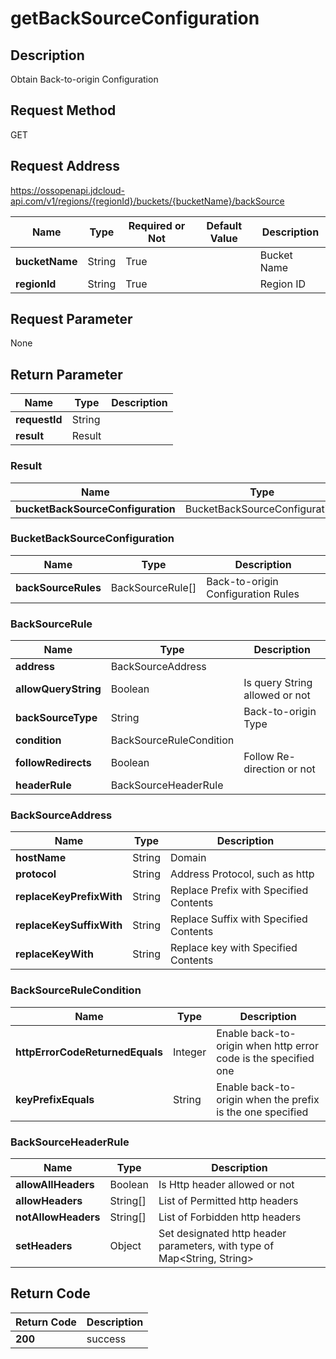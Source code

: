 # getBackSourceConfiguration


## Description
Obtain Back-to-origin Configuration

## Request Method
GET

## Request Address
https://ossopenapi.jdcloud-api.com/v1/regions/{regionId}/buckets/{bucketName}/backSource

|Name|Type|Required or Not|Default Value|Description|
|---|---|---|---|---|
|**bucketName**|String|True| |Bucket Name|
|**regionId**|String|True| |Region ID|

## Request Parameter
None


## Return Parameter
|Name|Type|Description|
|---|---|---|
|**requestId**|String| |
|**result**|Result| |

### Result
|Name|Type|Description|
|---|---|---|
|**bucketBackSourceConfiguration**|BucketBackSourceConfiguration| |
### BucketBackSourceConfiguration
|Name|Type|Description|
|---|---|---|
|**backSourceRules**|BackSourceRule[]|Back-to-origin Configuration Rules|
### BackSourceRule
|Name|Type|Description|
|---|---|---|
|**address**|BackSourceAddress| |
|**allowQueryString**|Boolean|Is query String allowed or not|
|**backSourceType**|String|Back-to-origin Type|
|**condition**|BackSourceRuleCondition| |
|**followRedirects**|Boolean|Follow Re-direction or not|
|**headerRule**|BackSourceHeaderRule| |
### BackSourceAddress
|Name|Type|Description|
|---|---|---|
|**hostName**|String|Domain|
|**protocol**|String|Address Protocol, such as http|
|**replaceKeyPrefixWith**|String|Replace Prefix with Specified Contents|
|**replaceKeySuffixWith**|String|Replace Suffix with Specified Contents|
|**replaceKeyWith**|String|Replace key with Specified Contents|
### BackSourceRuleCondition
|Name|Type|Description|
|---|---|---|
|**httpErrorCodeReturnedEquals**|Integer|Enable back-to-origin when http error code is the specified one|
|**keyPrefixEquals**|String|Enable back-to-origin when the prefix is the one specified|
### BackSourceHeaderRule
|Name|Type|Description|
|---|---|---|
|**allowAllHeaders**|Boolean|Is Http header allowed or not|
|**allowHeaders**|String[]|List of Permitted http headers|
|**notAllowHeaders**|String[]|List of Forbidden http headers|
|**setHeaders**|Object|Set designated http header parameters, with type of Map\<String, String>|

## Return Code
|Return Code|Description|
|---|---|
|**200**|success|
